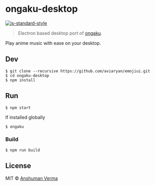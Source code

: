 # ongaku-desktop
[![js-standard-style](https://img.shields.io/badge/code%20style-standard-brightgreen.svg)](http://standardjs.com/)

> Electron based desktop port of [ongaku](https://github.com/Anshuman-Verma/ongaku).

Play anime music with ease on your desktop.

## Dev

```
$ git clone --recursive https://github.com/aviaryan/emojiui.git
$ cd ongaku-desktop
$ npm install
```

## Run

```
$ npm start
```

If installed globally

```
$ ongaku
```

### Build

```
$ npm run build
```

## License

MIT © [Anshuman Verma](https://twitter.com/Anshumaniac12)

